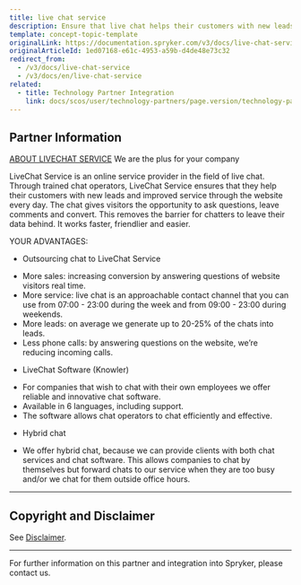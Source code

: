 ```yaml
---
title: live chat service
description: Ensure that live chat helps their customers with new leads and
template: concept-topic-template
originalLink: https://documentation.spryker.com/v3/docs/live-chat-service
originalArticleId: 1ed07168-e61c-4953-a59b-d4de48e73c32
redirect_from:
  - /v3/docs/live-chat-service
  - /v3/docs/en/live-chat-service
related:
  - title: Technology Partner Integration
    link: docs/scos/user/technology-partners/page.version/technology-partner-integration.html
---
```


## Partner Information
[ABOUT LIVECHAT SERVICE](https://livechatservice.de/)
We are the plus for your company

LiveChat Service is an online service provider in the field of live chat. Through trained chat
operators, LiveChat Service ensures that they help their customers with new leads and
improved service through the website every day. The chat gives visitors the opportunity to
ask questions, leave comments and convert. This removes the barrier for chatters to leave
their data behind. It works faster, friendlier and easier.

YOUR ADVANTAGES:

* Outsourcing chat to LiveChat Service
 - More sales: increasing conversion by answering questions of website visitors
real time.
- More service: live chat is an approachable contact channel that you can use
from 07:00 - 23:00 during the week and from 09:00 - 23:00 during weekends.
- More leads: on average we generate up to 20-25% of the chats into leads.
- Less phone calls: by answering questions on the website, we’re reducing
incoming calls.

* LiveChat Software (Knowler)
- For companies that wish to chat with their own employees we offer reliable
and innovative chat software.
- Available in 6 languages, including support.
- The software allows chat operators to chat efficiently and effective.

* Hybrid chat
- We offer hybrid chat, because we can provide clients with both chat services
and chat software. This allows companies to chat by themselves but forward
chats to our service when they are too busy and/or we chat for them outside
office hours.

---

## Copyright and Disclaimer

See [Disclaimer](https://github.com/spryker/spryker-documentation).

---
For further information on this partner and integration into Spryker, please contact us.

<div class="hubspot-forms hubspot-forms--docs">
<div class="hubspot-form" id="hubspot-partners-1">
            <div class="script-embed" data-code="
                                            hbspt.forms.create({
				                                portalId: '2770802',
				                                formId: '163e11fb-e833-4638-86ae-a2ca4b929a41',
              	                                onFormReady: function() {
              		                                const hbsptInit = new CustomEvent('hbsptInit', {bubbles: true});
              		                                document.querySelector('#hubspot-partners-1').dispatchEvent(hbsptInit);
              	                                }
				                            });
            "></div>
</div>
</div>

